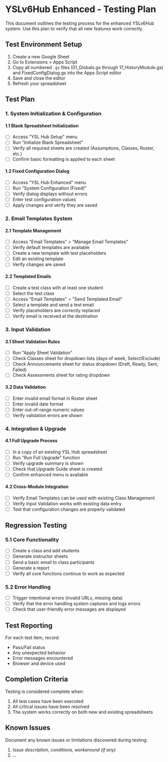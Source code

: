 # YSLv6Hub Enhanced - Testing Plan

This document outlines the testing process for the enhanced YSLv6Hub system. Use this plan to verify that all new features work correctly.

## Test Environment Setup

1. Create a new Google Sheet
2. Go to Extensions > Apps Script
3. Copy all numbered `.gs` files (01_Globals.gs through 17_HistoryModule.gs) and FixedConfigDialog.gs into the Apps Script editor
4. Save and close the editor
5. Refresh your spreadsheet

## Test Plan

### 1. System Initialization & Configuration

#### 1.1 Blank Spreadsheet Initialization
- [ ] Access "YSL Hub Setup" menu
- [ ] Run "Initialize Blank Spreadsheet"
- [ ] Verify all required sheets are created (Assumptions, Classes, Roster, etc.)
- [ ] Confirm basic formatting is applied to each sheet

#### 1.2 Fixed Configuration Dialog
- [ ] Access "YSL Hub Enhanced" menu
- [ ] Run "System Configuration (Fixed)"
- [ ] Verify dialog displays without errors
- [ ] Enter test configuration values
- [ ] Apply changes and verify they are saved

### 2. Email Templates System

#### 2.1 Template Management
- [ ] Access "Email Templates" > "Manage Email Templates"
- [ ] Verify default templates are available
- [ ] Create a new template with test placeholders
- [ ] Edit an existing template
- [ ] Verify changes are saved

#### 2.2 Templated Emails
- [ ] Create a test class with at least one student
- [ ] Select the test class
- [ ] Access "Email Templates" > "Send Templated Email"
- [ ] Select a template and send a test email
- [ ] Verify placeholders are correctly replaced
- [ ] Verify email is received at the destination

### 3. Input Validation

#### 3.1 Sheet Validation Rules
- [ ] Run "Apply Sheet Validation"
- [ ] Check Classes sheet for dropdown lists (days of week, Select/Exclude)
- [ ] Check Announcements sheet for status dropdown (Draft, Ready, Sent, Failed)
- [ ] Check Assessments sheet for rating dropdown

#### 3.2 Data Validation
- [ ] Enter invalid email format in Roster sheet
- [ ] Enter invalid date format
- [ ] Enter out-of-range numeric values
- [ ] Verify validation errors are shown

### 4. Integration & Upgrade

#### 4.1 Full Upgrade Process
- [ ] In a copy of an existing YSL Hub spreadsheet
- [ ] Run "Run Full Upgrade" function
- [ ] Verify upgrade summary is shown
- [ ] Check that Upgrade Guide sheet is created
- [ ] Confirm enhanced menu is available

#### 4.2 Cross-Module Integration
- [ ] Verify Email Templates can be used with existing Class Management
- [ ] Verify Input Validation works with existing data entry
- [ ] Test that configuration changes are properly validated

## Regression Testing

### 5.1 Core Functionality
- [ ] Create a class and add students
- [ ] Generate instructor sheets
- [ ] Send a basic email to class participants
- [ ] Generate a report
- [ ] Verify all core functions continue to work as expected

### 5.2 Error Handling
- [ ] Trigger intentional errors (invalid URLs, missing data)
- [ ] Verify that the error handling system captures and logs errors
- [ ] Check that user-friendly error messages are displayed

## Test Reporting

For each test item, record:
- Pass/Fail status
- Any unexpected behavior
- Error messages encountered
- Browser and device used

## Completion Criteria

Testing is considered complete when:
1. All test cases have been executed
2. All critical issues have been resolved
3. The system works correctly on both new and existing spreadsheets

## Known Issues

Document any known issues or limitations discovered during testing:

1. *Issue description, conditions, workaround (if any)*
2. *...*